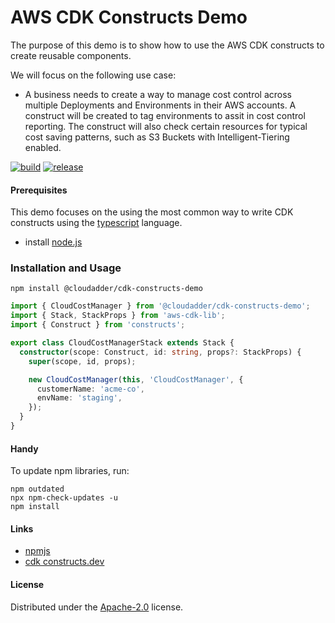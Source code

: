 # AWS CDK Constructs Demo
The purpose of this demo is to show how to use the AWS CDK constructs to create reusable components.

We will focus on the following use case:

* A business needs to create a way to manage cost control across multiple Deployments and Environments in their AWS accounts.  A construct will be created to tag environments to assit in cost control reporting.  The construct will also check certain resources for typical cost saving patterns, such as S3 Buckets with Intelligent-Tiering enabled.

[![build](https://github.com/cloudadder/cdk-constructs-demo/actions/workflows/build.yml/badge.svg)](https://github.com/cloudadder/cdk-constructs-demo/actions/workflows/build.yml)
[![release](https://github.com/cloudadder/cdk-constructs-demo/actions/workflows/release.yml/badge.svg)](https://github.com/cloudadder/cdk-constructs-demo/actions/workflows/release.yml)

#### Prerequisites
This demo focuses on the using the most common way to write CDK constructs using the [typescript](https://www.typescriptlang.org/) language.

* install [node.js](https://nodejs.org/en/)

### Installation and Usage

```console
npm install @cloudadder/cdk-constructs-demo
```
```typescript
import { CloudCostManager } from '@cloudadder/cdk-constructs-demo';
import { Stack, StackProps } from 'aws-cdk-lib';
import { Construct } from 'constructs';

export class CloudCostManagerStack extends Stack {
  constructor(scope: Construct, id: string, props?: StackProps) {
    super(scope, id, props);

    new CloudCostManager(this, 'CloudCostManager', {
      customerName: 'acme-co',
      envName: 'staging',
    });
  }
}
```

#### Handy
To update npm libraries, run:
```console
npm outdated
npx npm-check-updates -u
npm install
```

#### Links
* [npmjs](https://www.npmjs.com/package/@cloudadder/cdk-constructs-demo)
* [cdk constructs.dev](https://constructs.dev/packages/@cloudadder/cdk-constructs-demo)

#### License

Distributed under the [Apache-2.0](./LICENSE) license.

